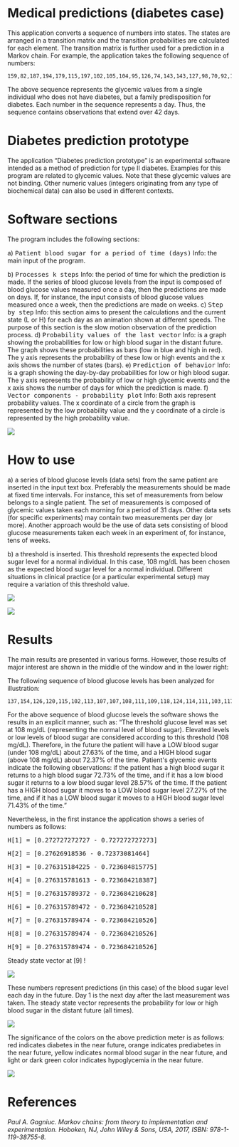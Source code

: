 # Medical predictions (diabetes case)
This application converts a sequence of numbers into states. The states are arranged in a transition matrix and the transition probabilities are calculated for each element. The transition matrix is further used for a prediction in a Markov chain. For example, the application takes the following sequence of numbers:
```
159,82,187,194,179,115,197,102,105,104,95,126,74,143,143,127,98,70,92,170,168,182,149,85,137,100,170,180,61,177,86,195,198,182,150,197,103,103,186,100,96,196
```

The above sequence represents the glycemic values from a single individual who does not have diabetes, but a family predisposition for diabetes. Each number in the sequence represents a day. Thus, the sequence contains observations that extend over 42 days.

# Diabetes prediction prototype
The application “Diabetes prediction prototype” is an experimental software intended as a method of prediction for type II diabetes. Examples for this program are related to glycemic values. Note that these glycemic values are not binding. Other numeric values (integers originating from any type of biochemical data) can also be used in different contexts.

# Software sections
The program includes the following sections:

a)	<kbd>Patient blood sugar for a period of time (days)</kbd>
Info: the main input of the program.

b)	<kbd>Processes k steps</kbd>
Info: the period of time for which the prediction is made. If the series of blood glucose levels from the input is composed of blood glucose values measured once a day, then the predictions are made on days. If, for instance, the input consists of blood glucose values measured once a week, then the predictions are made on weeks.
c)	<kbd>Step by step</kbd>
Info: this section aims to present the calculations and the current state (L or H) for each day as an animation shown at different speeds. The purpose of this section is the slow motion observation of the prediction process.
d)	<kbd>Probability values of the last vector</kbd>
Info: is a graph showing the probabilities for low or high blood sugar in the distant future. The graph shows these probabilities as bars (low in blue and high in red). The y axis represents the probability of these low or  high events and the x axis shows the number of states (bars).
e)	<kbd>Prediction of behavior</kbd>
Info: is a graph showing the day-by-day probabilities for low or high blood sugar. The y axis represents the probability of low or high glycemic events and the x axis shows the number of days for which the prediction is made.
f)	<kbd>Vector components - probability plot</kbd>
Info: Both axis represent probability values. The x coordinate of a circle from the graph is represented by the low probability value and the y coordinate of a circle is represented by the high probability value.

<kbd><img src="https://github.com/Gagniuc/Diabetes-prediction-V2.0/blob/main/screenshot/Medical%20prediction%20on%20diabetes.gif" /></kbd>


# How to use
a)	a series of blood glucose levels (data sets) from the same patient are inserted in the input text box. Preferably the measurements should be made at fixed time intervals. For instance, this set of measurements from below belongs to a single patient. The set of measurements is composed of glycemic values taken each morning for a period of 31 days. Other data sets (for specific experiments) may contain two measurements per day (or more). Another approach would be the use of data sets consisting of blood glucose measurements taken each week in an experiment of, for instance, tens of weeks.

b)	a threshold is inserted. This threshold represents the expected blood sugar level for a normal individual. In this case, 108 mg/dL has been chosen as the expected blood sugar level for a normal individual. Different situations in clinical practice (or a particular experimental setup) may require a variation of this threshold value.

<kbd><img src="https://github.com/Gagniuc/Diabetes-prediction-V2.0/blob/main/screenshot/legend%20(1).png" /></kbd>

<kbd><img src="https://github.com/Gagniuc/Diabetes-prediction-V2.0/blob/main/screenshot/legend%20(2).png" /></kbd>


# Results
The main results are presented in various forms. However, those results of major interest are shown in the middle of the window and in the lower right:


The following sequence of blood glucose levels has been analyzed for illustration:
```
137,154,126,120,115,102,113,107,107,108,111,109,118,124,114,111,103,117,108,114,104,112,115,109,114,118,118,120,130,126,104
```
For the above sequence of blood glucose levels the software shows the results in an explicit manner, such as: “The threshold glucose level was set at 108 mg/dL (representing the normal level of blood sugar). Elevated levels or low levels of blood sugar are considered according to this threshold (108 mg/dL). Therefore, in the future the patient will have a LOW blood sugar (under 108 mg/dL) about 27.63% of the time, and a HIGH blood sugar (above 108 mg/dL) about 72.37% of the time. Patient's glycemic events indicate the following observations: if the patient has a high blood sugar it returns to a high blood sugar 72.73% of the time, and if it has a low blood sugar it returns to a low blood sugar level 28.57% of the time. If the patient has a HIGH blood sugar it moves to a LOW blood sugar level 27.27% of the time, and if it has a LOW blood sugar it moves to a HIGH blood sugar level 71.43% of the time.”

Nevertheless, in the first instance the application shows a series of numbers as follows:

<kbd>H[1] = [0.272727272727 - 0.727272727273]</kbd>

<kbd>H[2] = [0.27626918536 - 0.72373081464]</kbd>

<kbd>H[3] = [0.276315184225 - 0.723684815775]</kbd>

<kbd>H[4] = [0.276315781613 - 0.723684218387]</kbd>

<kbd>H[5] = [0.276315789372 - 0.723684210628]</kbd>

<kbd>H[6] = [0.276315789472 - 0.723684210528]</kbd>

<kbd>H[7] = [0.276315789474 - 0.723684210526]</kbd>

<kbd>H[8] = [0.276315789474 - 0.723684210526]</kbd>

<kbd>H[9] = [0.276315789474 - 0.723684210526]</kbd>

Steady state vector at [9] !

<kbd><img src="https://github.com/Gagniuc/Diabetes-prediction-V2.0/blob/main/screenshot/How%20to%201.png" /></kbd>

These numbers represent predictions (in this case) of the blood sugar level each day in the future. Day 1 is the next day after the last measurement was taken. The steady state vector represents the probability for low or high blood sugar in the distant future (all times).

<kbd><img src="https://github.com/Gagniuc/Diabetes-prediction-V2.0/blob/main/screenshot/How%20to%202.png" /></kbd>

The significance of the colors on the above prediction meter is as follows: red indicates diabetes in the near future, orange indicates prediabetes in the near future, yellow indicates normal blood sugar in the near future, and light or dark green color indicates hypoglycemia in the near future.

<kbd><img src="https://github.com/Gagniuc/Diabetes-prediction-V2.0/blob/main/screenshot/info.png" /></kbd>

# References

<i>Paul A. Gagniuc. Markov chains: from theory to implementation and experimentation. Hoboken, NJ,  John Wiley & Sons, USA, 2017, ISBN: 978-1-119-38755-8.</i>
